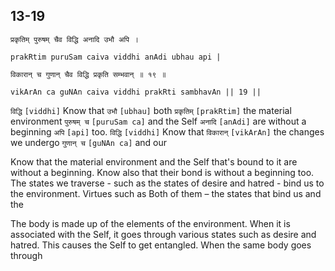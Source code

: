 ## 13-19


```shloka-sa
प्रकृतिम् पुरुषम् चैव विद्धि अनादि उभौ अपि ।
```
```shloka-sa-hk
prakRtim puruSam caiva viddhi anAdi ubhau api |
```
```shloka-sa
विकारान् च गुणान् चैव विद्धि प्रकृति सम्भवान् ॥ १९ ॥
```
```shloka-sa-hk
vikArAn ca guNAn caiva viddhi prakRti sambhavAn || 19 ||
```

`विद्धि` `[viddhi]` Know that `उभौ` `[ubhau]` both `प्रकृतिम्` `[prakRtim]` the material environment `पुरुषम् च` `[puruSam ca]` and the Self `अनादि` `[anAdi]` are without a beginning `अपि` `[api]` too. `विद्धि` `[viddhi]` Know that `विकारान्` `[vikArAn]` the changes we undergo `गुणान् च` `[guNAn ca]` and our

Know that the material environment and the Self that's bound to it are without a beginning. Know also that their bond is without a beginning too. 
The states we traverse - such as the states of desire and hatred - bind us to the environment.  Virtues such as 
Both of them – the states that bind us and the 



The body is made up of the elements of the environment. When it is associated with the Self, it goes through various states such as desire and hatred. This causes the Self to get entangled.
When the same body goes through 

